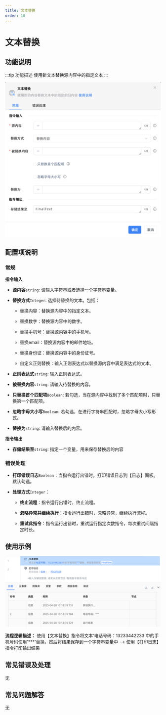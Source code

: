 ```yaml
---
title: 文本替换
order: 10
---
```


# 文本替换

## 功能说明

:::tip 功能描述
使用新文本替换源内容中的指定文本
:::

![文本替换](../../../assets/文本替换_command.png)

## 配置项说明

### 常规

**指令输入**

- **源内容**`string`: 请输入字符串或者选择一个字符串变量。

- **替换方式**`Integer`: 选择待替换的文本。包括：

    - 替换内容：替换源内容中的指定文本。

    - 替换数字：替换源内容中的数字。

    - 替换手机号：替换源内容中的手机号。

    - 替换email：替换源内容中的邮件地址。

    - 替换身份证：替换源内容中的身份证号。

    - 自定义正则替换：输入正则表达式以替换源内容中满足表达式的文本。

- **正则表达式**`string`: 输入正则表达式。

- **被替换内容**`string`: 请输入待替换的内容。

- **只替换首个匹配项**`Boolean`: 若勾选，当在源内容中找到了多个匹配项时，只替换第一个匹配项。

- **忽略字母大小写**`Boolean`: 若勾选，在进行字符串匹配时，忽略字母大小写形式。

- **替换为**`string`: 请输入替换后的内容。


**指令输出**

- **存储结果至**`string`: 指定一个变量，用来保存替换后的内容

### 错误处理

- **打印错误日志**`Boolean`：当指令运行出错时，打印错误日志到【日志】面板。默认勾选。

- **处理方式**`Integer`：

    - **终止流程**：指令运行出错时，终止流程。

    - **忽略异常并继续执行**：指令运行出错时，忽略异常，继续执行流程。

    - **重试此指令**：指令运行出错时，重试运行指定次数指令，每次重试间隔指定时长。

## 使用示例

![文本替换](../../../assets/文本替换_demo.png)

**流程逻辑描述：** 使用【文本替换】指令将文本'电话号码：13233442233'中的手机号码使用'***'替换，然后将结果保存到一个字符串变量中 --> 使用【打印日志】指令打印输出结果

## 常见错误及处理

无

## 常见问题解答

无

